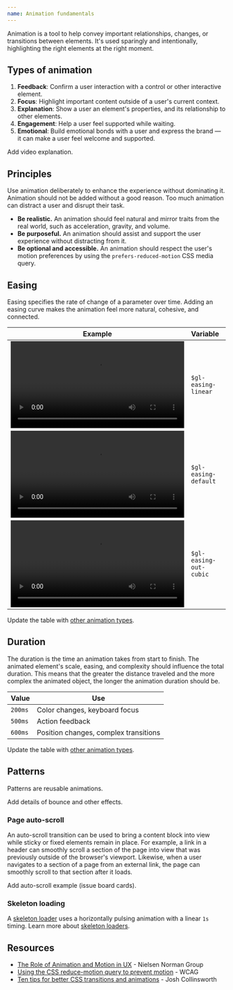 ```yaml
---
name: Animation fundamentals
---
```


Animation is a tool to help convey important relationships, changes, or transitions between elements. It's used sparingly and intentionally, highlighting the right elements at the right moment.

## Types of animation

1. **Feedback**: Confirm a user interaction with a control or other interactive element.
1. **Focus**: Highlight important content outside of a user's current context.
1. **Explanation**: Show a user an element's properties, and its relationship to other elements.
1. **Engagement**: Help a user feel supported while waiting.
1. **Emotional**: Build emotional bonds with a user and express the brand — it can make a user feel welcome and supported.

<todo>Add video explanation.</todo>

## Principles

Use animation deliberately to enhance the experience without dominating it. Animation should not be added without a good reason. Too much animation can distract a user and disrupt their task.

* **Be realistic.** An animation should feel natural and mirror traits from the real world, such as acceleration, gravity, and volume.
* **Be purposeful.** An animation should assist and support the user experience without distracting from it.
* **Be optional and accessible.** An animation should respect the user's motion preferences by using the `prefers-reduced-motion` CSS media query.

## Easing

Easing specifies the rate of change of a parameter over time. Adding an easing curve makes the animation feel more natural, cohesive, and connected.

| Example | Variable | Value | Use |
| --- | --- | --- | --- |
| <video tabindex="0" preload="true" controls="" loop="true" playsinline="true" aria-label="Linear easing" width="400"><source src="/video/easing-linear.mp4"></video> | `$gl-easing-linear` | `linear` |  |
| <video tabindex="0" preload="true" controls="" loop="true" playsinline="true" aria-label="Default easing" width="400"><source src="/video/easing-default.mp4"></video> | `$gl-easing-default` | `ease` | Hover animation |
| <video tabindex="0" preload="true" controls="" loop="true" playsinline="true" aria-label="Ease-out easing" width="400"><source src="/video/easing-out-cubic.mp4"></video> | `$gl-easing-out-cubic` | `cubic-bezier(0.22, 0.61, 0.36, 1)` | Focus animation |

<todo>Update the table with [other animation types](#types-of-animation).</todo>

## Duration

The duration is the time an animation takes from start to finish. The animated element's scale, easing, and complexity should influence the total duration. This means that the greater the distance traveled and the more complex the animated object, the longer the animation duration should be.

| Value | Use |
| --- | --- |
| `200ms` | Color changes, keyboard focus |
| `500ms` | Action feedback |
| `600ms` | Position changes, complex transitions |

<todo>Update the table with [other animation types](#types-of-animation).</todo>

## Patterns

Patterns are reusable animations.

<todo>Add details of bounce and other effects.</todo>

### Page auto-scroll

An auto-scroll transition can be used to bring a content block into view while sticky or fixed elements remain in place. For example, a link in a header can smoothly scroll a section of the page into view that was previously outside of the browser's viewport. Likewise, when a user navigates to a section of a page from an external link, the page can smoothly scroll to that section after it loads.

<todo>Add auto-scroll example (issue board cards).</todo>

### Skeleton loading

A [skeleton loader](/components/skeleton-loader) uses a horizontally pulsing animation with a linear `1s` timing. Learn more about [skeleton loaders](/components/skeleton-loader).

## Resources

* [The Role of Animation and Motion in UX](https://www.nngroup.com/articles/animation-purpose-ux/) - Nielsen Norman Group
* [Using the CSS reduce-motion query to prevent motion](https://www.w3.org/WAI/WCAG22/Techniques/css/C39.html) - WCAG
* [Ten tips for better CSS transitions and animations](https://joshcollinsworth.com/blog/great-transitions) - Josh Collinsworth
